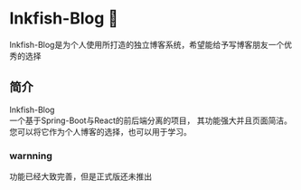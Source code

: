 # Inkfish-Blog 🦑
Inkfish-Blog是为个人使用所打造的独立博客系统，希望能给予写博客朋友一个优秀的选择
## 简介
Inkfish-Blog \
一个基于Spring-Boot与React的前后端分离的项目，
其功能强大并且页面简洁。 \
您可以将它作为个人博客的选择，也可以用于学习。

### warnning
功能已经大致完善，但是正式版还未推出
